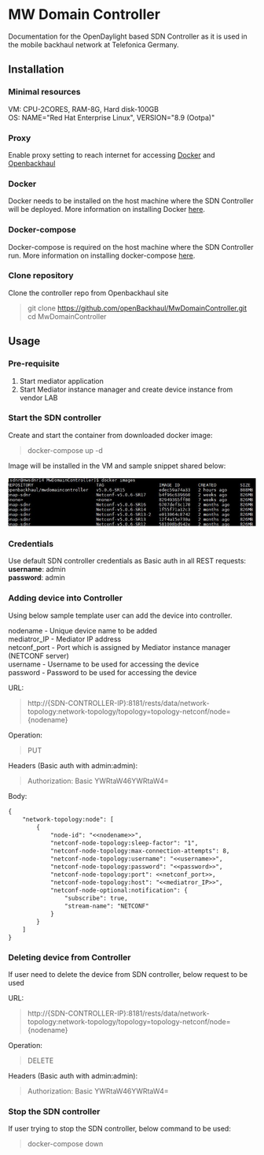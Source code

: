 # MW Domain Controller
Documentation for the OpenDaylight based SDN Controller as it is used in the mobile backhaul network at Telefonica Germany.

## Installation

### Minimal resources

VM: CPU-2CORES, RAM-8G, Hard disk-100GB<br>
OS: NAME="Red Hat Enterprise Linux", VERSION="8.9 (Ootpa)"

### Proxy

Enable proxy setting to reach internet for accessing [Docker](https://hub.docker.com/) and [Openbackhaul](https://github.com/openBackhaul)

### Docker

Docker needs to be installed on the host machine where the SDN Controller will be deployed. More information on installing Docker [here](https://docs.docker.com/get-docker/).

### Docker-compose

Docker-compose is required on the host machine where the SDN Controller run. More information on installing docker-compose [here](https://docs.docker.com/compose/install/).

### Clone repository
Clone the controller repo from Openbackhaul site
> git clone https://github.com/openBackhaul/MwDomainController.git <br>
> cd MwDomainController

## Usage

### Pre-requisite
1. Start mediator application
2. Start Mediator instance manager and create device instance from vendor LAB  

### Start the SDN controller
Create and start the container from downloaded docker image:
> docker-compose up -d 

Image will be installed in the VM and sample snippet shared below:<br>
<br>
<img src="dockerimages.JPG">
<br>

### Credentials

Use default SDN controller credentials as Basic auth in all REST requests:<br>
**username**: admin<br>
**password**: admin<br>

### Adding device into Controller
Using below sample template user can add the device into controller.<br>

nodename        - Unique device name to be added<br>
mediatror_IP	- Mediator IP address<br>
netconf_port	- Port which is assigned by Mediator instance manager (NETCONF server) <br>
username     	- Username to be used for accessing the device<br>
password    	- Password to be used for accessing the device<br>

URL:
> http://{SDN-CONTROLLER-IP}:8181/rests/data/network-topology:network-topology/topology=topology-netconf/node={nodename}

Operation:
> PUT

Headers (Basic auth with admin:admin):
> Authorization: Basic YWRtaW46YWRtaW4=

Body:
```
{
    "network-topology:node": [
        {
            "node-id": "<<nodename>>",
            "netconf-node-topology:sleep-factor": "1",
            "netconf-node-topology:max-connection-attempts": 8,
            "netconf-node-topology:username": "<<username>>",
            "netconf-node-topology:password": "<<password>>",
            "netconf-node-topology:port": <<netconf_port>>,
            "netconf-node-topology:host": "<<mediatror_IP>>",
            "netconf-node-optional:notification": {
                "subscribe": true,
                "stream-name": "NETCONF"
            }
        }
    ]
}
```

### Deleting device from Controller
If user need to delete the device from SDN controller, below request to be used

URL:
> http://{SDN-CONTROLLER-IP}:8181/rests/data/network-topology:network-topology/topology=topology-netconf/node={nodename}

Operation:
> DELETE

Headers (Basic auth with admin:admin):
> Authorization: Basic YWRtaW46YWRtaW4=

### Stop the SDN controller
If user trying to stop the SDN controller, below command to be used:
> docker-compose down
